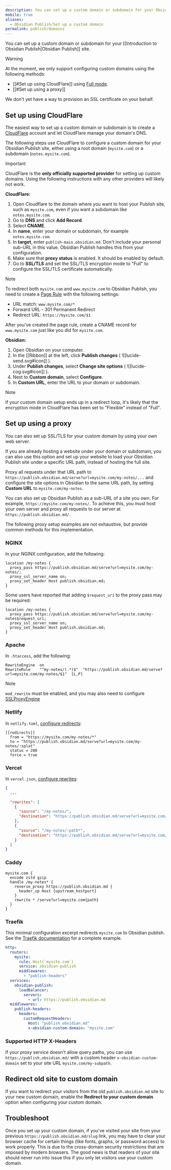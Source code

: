 ```yaml
---
description: You can set up a custom domain or subdomain for your Obsidian Publish site.
mobile: true
aliases:
  - Obsidian Publish/Set up a custom domain
permalink: publish/domains
---
```

You can set up a custom domain or subdomain for your [[Introduction to Obsidian Publish|Obsidian Publish]] site.

> [!warning]
> At the moment, we only support configuring custom domains using the following methods:
>
> - [[#Set up using CloudFlare]] using [Full mode](https://developers.cloudflare.com/ssl/origin-configuration/ssl-modes/full/).
> - [[#Set up using a proxy]]
> 
> We don't yet have a way to provision an SSL certificate on your behalf.

## Set up using CloudFlare

The easiest way to set up a custom domain or subdomain is to create a [CloudFlare](https://cloudflare.com) account and let CloudFlare manage your domain's DNS.

The following steps use CloudFlare to configure a custom domain for your Obsidian Publish site, either using a root domain (`mysite.com`) or a subdomain (`notes.mysite.com`).

> [!important]
> CloudFlare is the **only officially supported provider** for setting up custom domains. Using the following instructions with any other providers will likely not work.

**CloudFlare:**

1. Open Cloudflare to the domain where you want to host your Publish site, such as `mysite.com`, even if you want a subdomain like `notes.mysite.com`.
2. Go to **DNS** and click **Add Record**.
3. Select **CNAME**.
4. In **name**, enter your domain or subdomain, for example `notes.mysite.com`.
5. In **target**, enter `publish-main.obsidian.md`. Don't include your personal sub-URL in this value. Obsidian Publish handles this from your configuration.
6. Make sure that **proxy status** is enabled. It should be enabled by default.
7. Go to **SSL/TLS** and set the SSL/TLS encryption mode to "Full" to configure the SSL/TLS certificate automatically.

> [!note]
> To redirect both `mysite.com` and `www.mysite.com` to Obsidian Publish, you need to create a [Page Rule](https://support.cloudflare.com/hc/en-us/articles/200172336-Creating-Page-Rules) with the following settings:
>
> - URL match: `www.mysite.com/*`
> - Forward URL - 301 Permanent Redirect
> - Redirect URL: `https://mysite.com/$1`
>
> After you've created the page rule, create a CNAME record for `www.mysite.com` just like you did for `mysite.com`.

**Obsidian:**

1. Open Obsidian on your computer.
2. In the [[Ribbon]] at the left, click **Publish changes** ( ![[lucide-send.svg#icon]] ).
3. Under **Publish changes**, select **Change site options** ( ![[lucide-cog.svg#icon]] ).
4. Next to **Custom domain**, select **Configure**.
5. In **Custom URL**, enter the URL to your domain or subdomain.

> [!note]
> If your custom domain setup ends up in a redirect loop, it's likely that the encryption mode in CloudFlare has been set to "Flexible" instead of "Full".

## Set up using a proxy

You can also set up SSL/TLS for your custom domain by using your own web server.

If you are already hosting a website under your domain or subdomain, you can also use this option and set up your website to load your Obsidian Publish site under a specific URL path, instead of hosting the full site.

Proxy all requests under that URL path to `https://publish.obsidian.md/serve?url=mysite.com/my-notes/...` and configure the site options in Obsidian to the same URL path, by setting **Custom URL** to `mysite.com/my-notes`.

You can also set up Obsidian Publish as a sub-URL of a site you own. For example, `https://mysite.com/my-notes/`. To achieve this, you must host your own server and proxy all requests to our server at `https://publish.obsidian.md/`.

The following proxy setup examples are not exhaustive, but provide common methods for this implementation.

### NGINX

In your NGINX configuration, add the following:

```nginx
location /my-notes {
  proxy_pass https://publish.obsidian.md/serve?url=mysite.com/my-notes/;
  proxy_ssl_server_name on;
  proxy_set_header Host publish.obsidian.md;
}
```


Some users have reported that adding `$request_uri` to the proxy pass may be required:

```nginx
location /my-notes {
  proxy_pass https://publish.obsidian.md/serve?url=mysite.com/my-notes$request_uri;
  proxy_ssl_server_name on;
  proxy_set_header Host publish.obsidian.md;
}
```

### Apache

In `.htaccess`, add the following:

```htaccess
RewriteEngine  on
RewriteRule    "^my-notes/(.*)$"  "https://publish.obsidian.md/serve?url=mysite.com/my-notes/$1"  [L,P]
```

> [!note]
> `mod_rewrite` must be enabled, and you may also need to configure [SSLProxyEngine](https://stackoverflow.com/questions/40938148/reverse-proxy-for-external-url-apache)

### Netlify

In `netlify.toml`, [configure redirects](https://docs.netlify.com/routing/redirects/#syntax-for-the-netlify-configuration-file):

```plain
[[redirects]]
  from = "https://mysite.com/my-notes/*"
  to = "https://publish.obsidian.md/serve?url=mysite.com/my-notes/:splat"
  status = 200
  force = true
```

### Vercel

In `vercel.json`, [configure rewrites](https://vercel.com/docs/configuration#project/rewrites):

```json
{
  ...

  "rewrites": [
    {
      "source": "/my-notes/",
      "destination": "https://publish.obsidian.md/serve?url=mysite.com/my-notes"
    },
    {
      "source": "/my-notes/:path*",
      "destination": "https://publish.obsidian.md/serve?url=mysite.com/my-notes/:path*"
    }
  ]
}
```

### Caddy

```plain
mysite.com {
  encode zstd gzip
  handle /my-notes* {
    reverse_proxy https://publish.obsidian.md {
      header_up Host {upstream_hostport}
    }
    rewrite * /serve?url=mysite.com{path}
  }
}
```

### Traefik

This minimal configuration excerpt redirects `mysite.com` to Obsidian publish.
See the [Traefik documentation](https://doc.traefik.io/traefik/routing/overview/)
for a complete example.

```yaml
http:
  routers:
    mysite:
      rule: Host(`mysite.com`)
      service: obsidian-publish
      middlewares:
        - "publish-headers"
  services:
    obsidian-publish:
      loadBalancer:
        servers:
          - url: https://publish.obsidian.md
  middlewares:
    publish-headers:
      headers:
        customRequestHeaders:
          Host: "publish.obsidian.md"
          x-obsidian-custom-domain: "mysite.com"
```

### Supported HTTP X-Headers

If your proxy service doesn't allow query paths, you can use `https://publish.obsidian.md/` with a custom header `x-obsidian-custom-domain` set to your site URL `mysite.com/my-subpath`.

## Redirect old site to custom domain

If you want to redirect your visitors from the old `publish.obsidian.md` site to your new custom domain, enable the **Redirect to your custom domain** option when configuring your custom domain.

## Troubleshoot

Once you set up your custom domain, if you've visited your site from your previous `https://publish.obsidian.md/slug` link, you may have to clear your browser cache for certain things (like fonts, graphs, or password access) to work properly. This is due to the cross-domain security restrictions that are imposed by modern browsers. The good news is that readers of your site should never run into issue this if you only let visitors use your custom domain.
